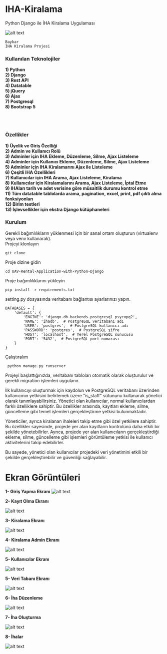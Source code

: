 # IHA-Kiralama
Python Django ile İHA Kiralama Uygulaması

![alt text](https://i.hizliresim.com/9p95gez.png)

```
Baykar
IHA Kiralama Projesi
```

<h3>Kullanılan Teknolojiler</h3>
<b>1) Python</b><br>
<b>2) Django</b><br>
<b>3) Rest API</b><br>
<b>4) Datatable</b><br>
<b>5) jQuery</b><br>
<b>6) Ajax</b><br>
<b>7) Postgresql</b><br>
<b>8) Bootstrap 5</b>

<br><br>

<h3>Özellikler</h3>
<b>1) Üyelik ve Giriş Özelliği</b><br>
<b>2) Admin ve Kullanıcı Rolü</b><br>
<b>3) Adminler için IHA Ekleme, Düzenleme, Silme, Ajax Listeleme</b><br>
<b>4) Adminler için Kullanıcı Ekleme, Düzenleme, Silme, Ajax Listeleme</b><br>
<b>5) Adminler için IHA Kiralamarını Ajax ile Listeleme</b><br>
<b>6) Çeşitli IHA Özellikleri</b><br>
<b>7) Kullanıcılar için IHA Arama, Ajax Listeleme, Kiralama</b><br>
<b>8) Kullanıcılar için Kiralamalarını Arama, Ajax Listeleme, İptal Etme</b><br>
<b>9) IHAları tarih ve adet verisine göre müsaitlik durumu kontrol etme</b><br>
<b>11) Tüm datatable tablolarda arama, pagination, excel, print, pdf çıktı alma fonksiyonları</b><br>
<b>12) Birim testleri</b><br>
<b>13) İşlevsellikler için ekstra Django kütüphaneleri</b><br>

<h3>Kurulum</h3>

Gerekli bağımlılıkların yüklenmesi için bir sanal ortam oluşturun (virtualenv veya venv kullanarak).<br>
Projeyi klonlayın
```
git clone
```

Proje dizine gidin
```
cd UAV-Rental-Application-with-Python-Django
```

Proje bağımlılıklarını yükleyin
```
pip install -r requirements.txt
```

setting.py dosyasında veritabanı bağlantısı ayarlarınızı yapın.
```
DATABASES = {
    'default': {
        'ENGINE': 'django.db.backends.postgresql_psycopg2',
        'NAME': 'ihadb',  # PostgreSQL veritabanı adı
        'USER': 'postgres',  # PostgreSQL kullanıcı adı
        'PASSWORD': 'postgres',  # PostgreSQL şifre
        'HOST': 'localhost',  # Yerel PostgreSQL sunucusu
        'PORT': '5432',  # PostgreSQL port numarası
    }
}
```

Çalıştıralım
```
 python manage.py runserver
```
Projeyi başlattığınızda, veritabanı tabloları otomatik olarak oluşturulur ve gerekli migration işlemleri uygulanır.

İlk kullanıcıyı oluşturmak için kaydolun ve PostgreSQL veritabanı üzerinden kullanıcının yetkisini belirlemek üzere "is_staff" sütununu kullanarak yönetici olarak tanımlayabilirsiniz. Yönetici olan kullanıcılar, normal kullanıcılardan farklı özelliklere sahiptir. Bu özellikler arasında, kayıtları ekleme, silme, güncelleme gibi temel işlemleri gerçekleştirme yetkisi bulunmaktadır.

Yöneticiler, ayrıca kiralanan ihaleleri takip etme gibi özel yetkilere sahiptir. Bu özellikler sayesinde, projede yer alan kayıtların kontrolünü daha etkili bir şekilde yönetebilirler. Ayrıca, projede yer alan kullanıcıların gerçekleştirdiği ekleme, silme, güncelleme gibi işlemleri görüntüleme yetkisi ile kullanıcı aktivitelerini takip edebilirler.

Bu sayede, yönetici olan kullanıcılar projedeki veri yönetimini etkili bir şekilde gerçekleştirebilir ve güvenliği sağlayabilir.

# Ekran Görüntüleri

<b>1- Giriş Yapma Ekranı</b>
![alt text](https://raw.githubusercontent.com/Mustafabalkaya/UAV-Rental-Application-with-Python-Django/main/Screenshots/GirisYap.JPG)

 <b> 2- Kayıt Olma Ekranı</b>

![alt text](https://raw.githubusercontent.com/Mustafabalkaya/UAV-Rental-Application-with-Python-Django/main/Screenshots/Kay%C4%B1t%20Ol.JPG)


<b> 3- Kiralama Ekranı</b> 

![alt text](https://raw.githubusercontent.com/Mustafabalkaya/UAV-Rental-Application-with-Python-Django/main/Screenshots/Kiralama.JPG)


<b> 4- Kiralama Admin Ekranı</b>

![alt text](https://raw.githubusercontent.com/Mustafabalkaya/UAV-Rental-Application-with-Python-Django/main/Screenshots/KiralamaAdmin.JPG)

<b> 5- Kullanıcılar Ekranı</b>

![alt text](https://raw.githubusercontent.com/Mustafabalkaya/UAV-Rental-Application-with-Python-Django/main/Screenshots/Kullanıcılar.JPG)


<b> 5- Veri Tabanı Ekranı</b>

![alt text](https://raw.githubusercontent.com/Mustafabalkaya/UAV-Rental-Application-with-Python-Django/main/Screenshots/Veritabanı%20örnek%20görsel.JPG)  


<b> 6- İha Düzenleme</b>

![alt text](https://raw.githubusercontent.com/Mustafabalkaya/UAV-Rental-Application-with-Python-Django/main/Screenshots/İha%20Düzenleme.JPG)

<b> 7- İha Oluşturma</b>

![alt text](https://raw.githubusercontent.com/Mustafabalkaya/UAV-Rental-Application-with-Python-Django/main/Screenshots/İha%20Oluşturma.JPG)


<b> 8- İhalar</b>

![alt text](https://raw.githubusercontent.com/Mustafabalkaya/UAV-Rental-Application-with-Python-Django/main/Screenshots/İhalar.JPG)




